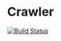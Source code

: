 # Crawler

[![Build Status](https://travis-ci.org/vidageek/crawler.svg?branch=master)](https://travis-ci.org/vidageek/crawler)

